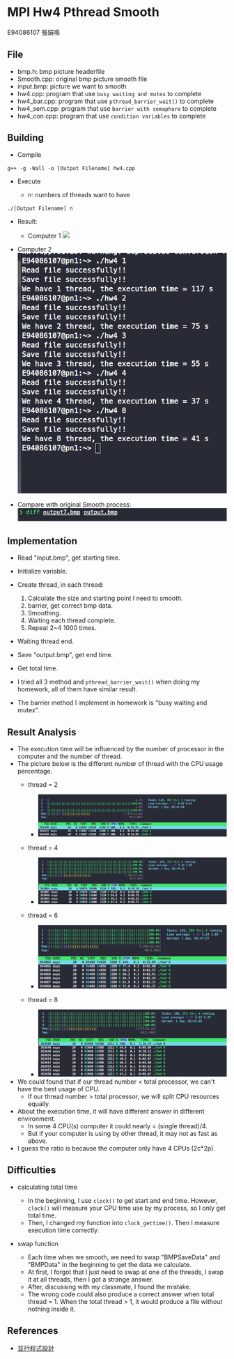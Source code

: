 # MPI Hw4 Pthread Smooth

E94086107 張娟鳴

## File

- bmp.h: bmp picture headerfile   
- Smooth.cpp: original bmp picture smooth file  
- input.bmp: picture we want to smooth
- hw4.cpp: program that use `busy waiting and mutex` to complete  
- hw4_bar.cpp: program that use `pthread_barrier_wait()` to complete  
- hw4_sem.cpp: program that use `barrier with semaphore` to complete  
- hw4_con.cpp: program that use `condition variables` to complete  

## Building

- Compile

```bash=
g++ -g -Wall -o [Output Filename] hw4.cpp
```

- Execute

  - n: numbers of threads want to have

```bash=
./[Output Filename] n
```

- Result:  
  - Computer 1
![](https://raw.githubusercontent.com/auyu0408/MPI_hw4/master/result_screenshot/res_1.png)

 - Computer 2
![](https://raw.githubusercontent.com/auyu0408/MPI_hw4/master/result_screenshot/res_2.png)

- Compare with original Smooth process:
![](https://raw.githubusercontent.com/auyu0408/MPI_hw4/master/result_screenshot/diff.png)

## Implementation

- Read "input.bmp", get starting time.
- Initialize variable.
- Create thread, in each thread:
  1. Calculate the size and starting point I need to smooth.
  2. barrier, get correct bmp data.
  3. Smoothing.
  4. Waiting each thread complete.
  5. Repeat 2~4 1000 times.
- Waiting thread end.
- Save "output.bmp", get end time.
- Get total time.

- I tried all 3 method and `pthread_barrier_wait()` when doing my homework, all of them have similar result. 
- The barrier method I implement in homework is "busy waiting and mutex".

## Result Analysis

- The execution time will be influenced by the number of processor in the computer and the number of thread.  
- The picture below is the different number of thread with the CPU usage percentage.
  - thread = 2
    - ![](https://raw.githubusercontent.com/auyu0408/MPI_hw4/master/result_screenshot/thread_2.png)
  
  - thread = 4
    - ![](https://raw.githubusercontent.com/auyu0408/MPI_hw4/master/result_screenshot/thread_4.png)
  
  - thread = 6
    - ![](https://raw.githubusercontent.com/auyu0408/MPI_hw4/master/result_screenshot/thread_6.png)
  
  - thread = 8  
    - ![](https://raw.githubusercontent.com/auyu0408/MPI_hw4/master/result_screenshot/thread_8.png)
- We could found that if our thread number < total processor, we can't have the best usage of CPU.
  - If our thread number > total processor, we will split CPU resources equally.
- About the execution time, it will have different answer in different environment.
   - In some 4 CPU(s) computer it could nearly = (single thread)/4.
   - But if your computer is using by other thread, it may not as fast as above.  
- I guess the ratio is because the computer only have 4 CPUs (2c*2p).

## Difficulties

- calculating total time
  - In the beginning, I use `clock()` to get start and end time.  However, `clock()` will measure your CPU time use by my process, so I only get total time.  
  - Then, I changed my function into `clock_gettime()`.  Then I measure execution time correctly.  

- swap function
  - Each time when we smooth, we need to swap "BMPSaveData" and "BMPData" in the beginning to get the data we calculate.  
  - At first, I forgot that I just need to swap at one of the threads, I swap it at all threads, then I got a strange answer.
  - After, discussing with my classmate, I found the mistake.  
  - The wrong code could also produce a correct answer when total thread = 1. When the total thread > 1, it would produce a  file without nothing inside it.

## References

- [並行程式設計](https://hackmd.io/@sysprog/concurrency)
